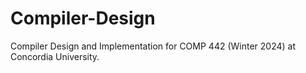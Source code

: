 # Compiler-Design
Compiler Design and Implementation for COMP 442 (Winter 2024) at Concordia University.
